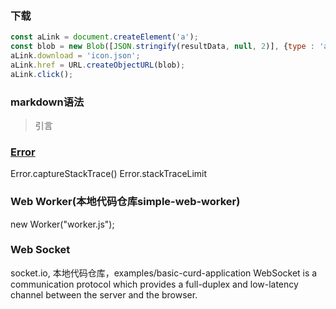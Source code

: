### 下载
```javascript
const aLink = document.createElement('a');
const blob = new Blob([JSON.stringify(resultData, null, 2)], {type : 'application/json'});
aLink.download = 'icon.json';
aLink.href = URL.createObjectURL(blob);
aLink.click();
```

### markdown语法
> 引言

### [Error](https://developer.mozilla.org/en-US/docs/Web/JavaScript/Reference/Global_Objects/Error)
Error.captureStackTrace()
Error.stackTraceLimit

### Web Worker(本地代码仓库simple-web-worker)
new Worker("worker.js");

### Web Socket
socket.io, 本地代码仓库，examples/basic-curd-application
WebSocket is a communication protocol which provides a full-duplex and low-latency channel between the server and the browser.